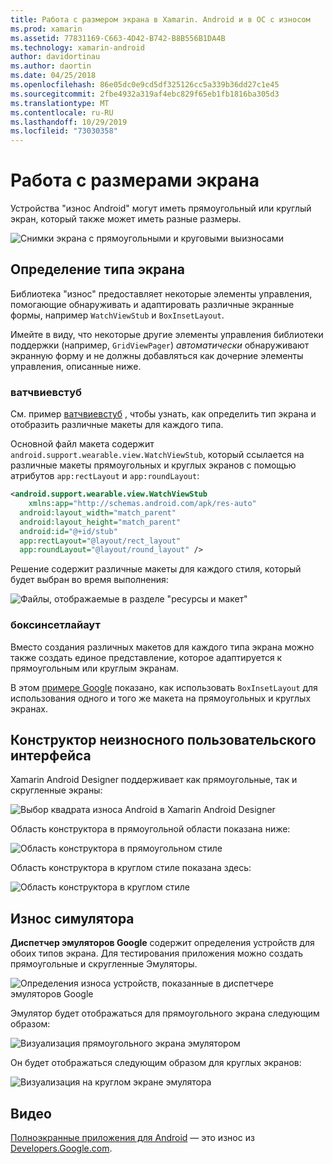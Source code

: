 ```yaml
---
title: Работа с размером экрана в Xamarin. Android и в ОС с износом
ms.prod: xamarin
ms.assetid: 77831169-C663-4D42-B742-B8B556B1DA4B
ms.technology: xamarin-android
author: davidortinau
ms.author: daortin
ms.date: 04/25/2018
ms.openlocfilehash: 86e05dc0e9cd5df325126cc5a339b36dd27c1e45
ms.sourcegitcommit: 2fbe4932a319af4ebc829f65eb1fb1816ba305d3
ms.translationtype: MT
ms.contentlocale: ru-RU
ms.lasthandoff: 10/29/2019
ms.locfileid: "73030358"
---
```

# <a name="working-with-screen-sizes"></a>Работа с размерами экрана

Устройства "износ Android" могут иметь прямоугольный или круглый экран, который также может иметь разные размеры.

![Снимки экрана с прямоугольными и круговыми выизносами](screen-sizes-images/moyeu-wear.png)

## <a name="identifying-screen-type"></a>Определение типа экрана

Библиотека "износ" предоставляет некоторые элементы управления, помогающие обнаруживать и адаптировать различные экранные формы, например `WatchViewStub` и `BoxInsetLayout`.

Имейте в виду, что некоторые другие элементы управления библиотеки поддержки (например, `GridViewPager`) *автоматически* обнаруживают экранную форму и не должны добавляться как дочерние элементы управления, описанные ниже.

### <a name="watchviewstub"></a>ватчвиевстуб

См. пример [ватчвиевстуб](https://docs.microsoft.com/samples/xamarin/monodroid-samples/wear-watchviewstub) , чтобы узнать, как определить тип экрана и отобразить различные макеты для каждого типа.

Основной файл макета содержит `android.support.wearable.view.WatchViewStub`, который ссылается на различные макеты прямоугольных и круглых экранов с помощью атрибутов `app:rectLayout` и `app:roundLayout`:

```xml
<android.support.wearable.view.WatchViewStub
    xmlns:app="http://schemas.android.com/apk/res-auto"
  android:layout_width="match_parent"
  android:layout_height="match_parent"
  android:id="@+id/stub"
  app:rectLayout="@layout/rect_layout"
  app:roundLayout="@layout/round_layout" />
```

Решение содержит различные макеты для каждого стиля, который будет выбран во время выполнения:

![Файлы, отображаемые в разделе "ресурсы и макет"](screen-sizes-images/solution.png)

### <a name="boxinsetlayout"></a>боксинсетлайаут

Вместо создания различных макетов для каждого типа экрана можно также создать единое представление, которое адаптируется к прямоугольным или круглым экранам.

В этом [примере Google](https://developer.android.com/training/wearables/ui/layouts.html#same-layout) показано, как использовать `BoxInsetLayout` для использования одного и того же макета на прямоугольных и круглых экранах.

## <a name="wear-ui-designer"></a>Конструктор неизносного пользовательского интерфейса

Xamarin Android Designer поддерживает как прямоугольные, так и скругленные экраны:

![Выбор квадрата износа Android в Xamarin Android Designer](screen-sizes-images/design-screen-type.png)

Область конструктора в прямоугольной области показана ниже:

![Область конструктора в прямоугольном стиле](screen-sizes-images/design-rect.png) 

Область конструктора в круглом стиле показана здесь:

![Область конструктора в круглом стиле](screen-sizes-images/design-round.png)

## <a name="wear-simulator"></a>Износ симулятора

**Диспетчер эмуляторов Google** содержит определения устройств для обоих типов экрана. Для тестирования приложения можно создать прямоугольные и скругленные Эмуляторы.

![Определения износа устройств, показанные в диспетчере эмуляторов Google](screen-sizes-images/emulator-devices.png)

Эмулятор будет отображаться для прямоугольного экрана следующим образом:

![Визуализация прямоугольного экрана эмулятором](screen-sizes-images/recipe-2.png) 

Он будет отображаться следующим образом для круглых экранов:

![Визуализация на круглом экране эмулятора](screen-sizes-images/recipe-2-round.png)

## <a name="video"></a>Видео

[Полноэкранные приложения для Android](https://www.youtube.com/watch?v=naf_WbtFAlY) — это износ из [Developers.Google.com](https://www.youtube.com/channel/UC_x5XG1OV2P6uZZ5FSM9Ttw).
